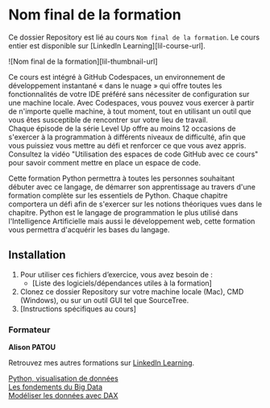# Nom final de la formation

Ce dossier Repository est lié au cours `Nom final de la formation`. Le cours entier est disponible sur [LinkedIn Learning][lil-course-url].

![Nom final de la formation][lil-thumbnail-url] 


Ce cours est intégré à GitHub Codespaces, un environnement de développement instantané « dans le nuage » qui offre toutes les fonctionnalités de votre IDE préféré sans nécessiter de configuration sur une machine locale. Avec Codespaces, vous pouvez vous exercer à partir de n'importe quelle machine, à tout moment, tout en utilisant un outil que vous êtes susceptible de rencontrer sur votre lieu de travail.  
Chaque épisode de la série Level Up offre au moins 12 occasions de s'exercer à la programmation à différents niveaux de difficulté, afin que vous puissiez vous mettre au défi et renforcer ce que vous avez appris. Consultez la vidéo "Utilisation des espaces de code GitHub avec ce cours" pour savoir comment mettre en place un espace de code.  

Cette formation Python permettra à toutes les personnes souhaitant débuter avec ce langage, de démarrer son apprentissage au travers d'une formation complète sur les essentiels de Python.
Chaque chapitre comportera un défi afin de s'exercer sur les notions théoriques vues dans le chapitre.
Python est le langage de programmation le plus utilisé dans l'Intelligence Artificielle mais aussi le développement web, cette formation vous permettra d'acquérir les bases du langage.

## Installation

1. Pour utiliser ces fichiers d’exercice, vous avez besoin de : 
   - [Liste des logiciels/dépendances utiles à la formation] 
2. Clonez ce dossier Repository sur votre machine locale (Mac), CMD (Windows), ou sur un outil GUI tel que SourceTree. 
3. [Instructions spécifiques au cours] 


### Formateur

**Alison PATOU** 

 Retrouvez mes autres formations sur [LinkedIn Learning](https://www.linkedin.com/learning/instructors/alison-patou?u=43271628).  

[0]: # (Replace these placeholder URLs with actual course URLs)
[Python, visualisation de données](https://www.linkedin.com/learning/python-la-visualisation-des-donnees/bienvenue-dans-python-la-visualisation-des-donnees?u=43271628)  
[Les fondements du Big Data](https://www.linkedin.com/learning/les-fondements-du-big-data-21797987/bienvenue-dans-les-fondements-du-big-data?u=43271628)  
[Modéliser les données avec DAX](https://www.linkedin.com/learning/power-bi-modeliser-des-donnees-avec-dax/bienvenue-dans-power-bi-modeliser-des-donnees-avec-dax?u=43271628)

[1]: # (End of FR-Instruction ###############################################################################################)
